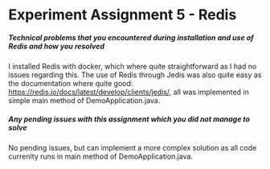 # Experiment Assignment 5 - Redis

##### Technical problems that you encountered during installation and use of Redis and how you resolved

I installed Redis with docker, which where quite straightforward as I had no issues regarding this. The use of Redis through Jedis was also quite easy as the documentation where quite good: https://redis.io/docs/latest/develop/clients/jedis/, all was implemented in simple main method of DemoApplication.java.

##### Any pending issues with this assignment which you did not manage to solve

No pending issues, but can implement a more complex solution as all code currenlty runs in main method of DemoApplication.java.
